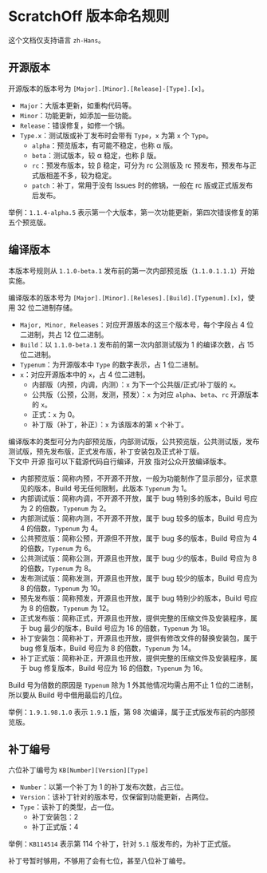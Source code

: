 # ScratchOff 版本命名规则

这个文档仅支持语言 `zh-Hans`。

## 开源版本

开源版本的版本号为 `[Major].[Minor].[Release]-[Type].[x]`。

- `Major`：大版本更新，如重构代码等。
- `Minor`：功能更新，如添加一些功能。
- `Release`：错误修复，如修一个锅。
- `Type.x`：测试版或补丁发布时会带有 `Type`，`x` 为第 `x` 个 `Type`。
  - `alpha`：预览版本，有可能不稳定，也称 α 版。
  - `beta`：测试版本，较 α 稳定，也称 β 版。
  - `rc`：预发布版本，较 β 稳定，可分为 rc 公测版及 rc 预发布，预发布与正式版相差不多，较为稳定。
  - `patch`：补丁，常用于没有 Issues 时的修锅，一般在 rc 版或正式版发布后发布。

举例：`1.1.4-alpha.5` 表示第一个大版本，第一次功能更新，第四次错误修复的第五个预览版。

## 编译版本

本版本号规则从 `1.1.0-beta.1` 发布前的第一次内部预览版（`1.1.0.1.1.1`）开始实施。

编译版本的版本号为 `[Major].[Minor].[Releses].[Build].[Typenum].[x]`，使用 32 位二进制存储。

- `Major, Minor, Releases`：对应开源版本的这三个版本号，每个字段占 4 位二进制，共占 12 位二进制。
- `Build`：以 `1.1.0-beta.1` 发布前的第一次内部测试版为 1 的编译次数，占 15 位二进制。
- `Typenum`：为开源版本中 `Type` 的数字表示，占 1 位二进制。
- `x`：对应开源版本中的 `x`，占 4 位二进制。
  - 内部版（内预，内调，内测）：`x` 为下一个公共版/正式/补丁版的 `x`。
  - 公共版（公预，公测，发测，预发）：`x` 为对应 `alpha`、`beta`、`rc` 开源版本的 `x`。
  - 正式：`x` 为 0。
  - 补丁版（补丁，补正）：`x` 为该版本的第 `x` 个补丁。

编译版本的类型可分为内部预览版，内部测试版，公共预览版，公共测试版，发布测试版，预先发布版，正式发布版，补丁安装包及正式补丁版。  
下文中 开源 指可以下载源代码自行编译，开放 指对公众开放编译版本。

- 内部预览版：简称内预，不开源不开放，一般为功能制作了显示部分，征求意见的版本，Build 号无任何限制，此版本 `Typenum` 为 1。
- 内部调试版：简称内调，不开源不开放，属于 bug 特别多的版本，Build 号应为 2 的倍数，`Typenum` 为 2。
- 内部测试版：简称内测，不开源不开放，属于 bug 较多的版本，Build 号应为 4 的倍数，`Typenum` 为 4。
- 公共预览版：简称公预，开源但不开放，属于 bug 多的版本，Build 号应为 4 的倍数，`Typenum` 为 6。
- 公共测试版：简称公测，开源且也开放，属于 bug 少的版本，Build 号应为 8 的倍数，`Typenum` 为 8。
- 发布测试版：简称发测，开源且也开放，属于 bug 较少的版本，Build 号应为 8 的倍数，`Typenum` 为 10。
- 预先发布版：简称预发，开源且也开放，属于 bug 特别少的版本，Build 号应为 8 的倍数，`Typenum` 为 12。
- 正式发布版：简称正式，开源且也开放，提供完整的压缩文件及安装程序，属于 bug 最少的版本，Build 号应为 16 的倍数，`Typenum` 为 18。
- 补丁安装包：简称补丁，开源且也开放，提供有修改文件的替换安装包，属于 bug 修复版本，Build 号应为 8 的倍数，`Typenum` 为 14。
- 补丁正式版：简称补正，开源且也开放，提供完整的压缩文件及安装程序，属于 bug 修复版本，Build 号应为 16 的倍数，`Typenum` 为 16。

Build 号为倍数的原因是 `Typenum` 除为 1 外其他情况均需占用不止 1 位的二进制，所以要从 Build 号中借用最后的几位。

举例：`1.9.1.98.1.0` 表示 `1.9.1` 版，第 98 次编译，属于正式版发布前的内部预览版。

## 补丁编号

六位补丁编号为 `KB[Number][Version][Type]`

- `Number`：以第一个补丁为 1 的补丁发布次数，占三位。
- `Version`：该补丁针对的版本号，仅保留到功能更新，占两位。
- `Type`：该补丁的类型，占一位。
  - 补丁安装包：2
  - 补丁正式版：4

举例：`KB114514` 表示第 114 个补丁，针对 `5.1` 版发布的，为补丁正式版。

补丁号暂时够用，不够用了会有七位，甚至八位补丁编号。